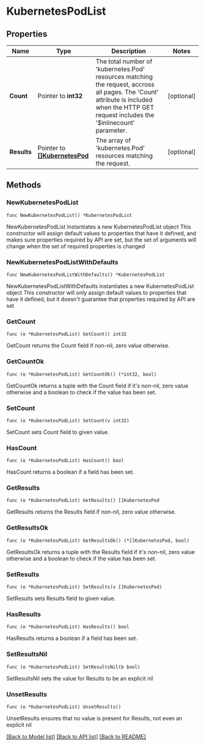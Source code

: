 # KubernetesPodList

## Properties

Name | Type | Description | Notes
------------ | ------------- | ------------- | -------------
**Count** | Pointer to **int32** | The total number of &#39;kubernetes.Pod&#39; resources matching the request, accross all pages. The &#39;Count&#39; attribute is included when the HTTP GET request includes the &#39;$inlinecount&#39; parameter. | [optional] 
**Results** | Pointer to [**[]KubernetesPod**](kubernetes.Pod.md) | The array of &#39;kubernetes.Pod&#39; resources matching the request. | [optional] 

## Methods

### NewKubernetesPodList

`func NewKubernetesPodList() *KubernetesPodList`

NewKubernetesPodList instantiates a new KubernetesPodList object
This constructor will assign default values to properties that have it defined,
and makes sure properties required by API are set, but the set of arguments
will change when the set of required properties is changed

### NewKubernetesPodListWithDefaults

`func NewKubernetesPodListWithDefaults() *KubernetesPodList`

NewKubernetesPodListWithDefaults instantiates a new KubernetesPodList object
This constructor will only assign default values to properties that have it defined,
but it doesn't guarantee that properties required by API are set

### GetCount

`func (o *KubernetesPodList) GetCount() int32`

GetCount returns the Count field if non-nil, zero value otherwise.

### GetCountOk

`func (o *KubernetesPodList) GetCountOk() (*int32, bool)`

GetCountOk returns a tuple with the Count field if it's non-nil, zero value otherwise
and a boolean to check if the value has been set.

### SetCount

`func (o *KubernetesPodList) SetCount(v int32)`

SetCount sets Count field to given value.

### HasCount

`func (o *KubernetesPodList) HasCount() bool`

HasCount returns a boolean if a field has been set.

### GetResults

`func (o *KubernetesPodList) GetResults() []KubernetesPod`

GetResults returns the Results field if non-nil, zero value otherwise.

### GetResultsOk

`func (o *KubernetesPodList) GetResultsOk() (*[]KubernetesPod, bool)`

GetResultsOk returns a tuple with the Results field if it's non-nil, zero value otherwise
and a boolean to check if the value has been set.

### SetResults

`func (o *KubernetesPodList) SetResults(v []KubernetesPod)`

SetResults sets Results field to given value.

### HasResults

`func (o *KubernetesPodList) HasResults() bool`

HasResults returns a boolean if a field has been set.

### SetResultsNil

`func (o *KubernetesPodList) SetResultsNil(b bool)`

 SetResultsNil sets the value for Results to be an explicit nil

### UnsetResults
`func (o *KubernetesPodList) UnsetResults()`

UnsetResults ensures that no value is present for Results, not even an explicit nil

[[Back to Model list]](../README.md#documentation-for-models) [[Back to API list]](../README.md#documentation-for-api-endpoints) [[Back to README]](../README.md)


